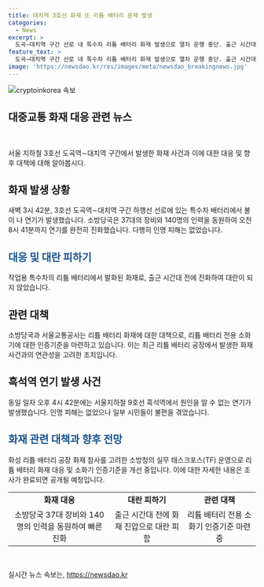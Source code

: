 ```yaml
---
title: 대치역 3호선 화재 또 리튬 배터리 문제 발생
categories:
  - News
excerpt: >
  도곡∼대치역 구간 선로 내 특수차 리튬 배터리 화재 발생으로 열차 운행 중단. 출근 시간대에 진화, 인명피해 없어. 당국, 리튬 배터리 전용 소화기 인증기준 마련 착수. 흑석역 연기 발생, 원인 미상. TF 운영해 리튬 배터리 화재 대응 강화 중. 미국 등 일부 국가 금속화재(D급) 소화기 기준 채택. 소방청, 화재 대응 전문성 강화 약속. (150자)
feature_text: >
  도곡∼대치역 구간 선로 내 특수차 리튬 배터리 화재 발생으로 열차 운행 중단. 출근 시간대에 진화, 인명피해 없어. 당국, 리튬 배터리 전용 소화기 인증기준 마련 착수. 흑석역 연기 발생, 원인 미상. TF 운영해 리튬 배터리 화재 대응 강화 중. 미국 등 일부 국가 금속화재(D급) 소화기 기준 채택. 소방청, 화재 대응 전문성 강화 약속. (150자)
image: 'https://newsdao.kr/res/images/meta/newsdao_breakingnews.jpg'
---
```


<p><img src="https://newsdao.kr/res/images/meta/newsdao_breakingnews.jpg" alt="cryptoinkorea 속보" /></p>

<h2 data-ke-size="size26">대중교통 화재 대응 관련 뉴스</h2>

<p data-ke-size="size16">&nbsp;</p>

<p>서울 지하철 3호선 도곡역∼대치역 구간에서 발생한 화재 사건과 이에 대한 대응 및 향후 대책에 대해 알아봅시다.</p>

<h2>화재 발생 상황</h2>

<p data-ke-size="size16">새벽 3시 42분, 3호선 도곡역∼대치역 구간 하행선 선로에 있는 특수차 배터리에서 불이 나 연기가 발생했습니다. 소방당국은 37대의 장비와 140명의 인력을 동원하여 오전 8시 41분까지 연기를 완전히 진화했습니다. 다행히 인명 피해는 없었습니다.</p>

<h2><b><span style="color: #1a5490;">대응 및 대란 피하기</span></b></h2>

<p data-ke-size="size16">작업용 특수차의 리튬 배터리에서 발화된 화재로, 출근 시간대 전에 진화하여 대란이 되지 않았습니다.</p>

<h2>관련 대책</h2>

<p data-ke-size="size16">소방당국과 서울교통공사는 리튬 배터리 화재에 대한 대책으로, 리튬 배터리 전용 소화기에 대한 인증기준을 마련하고 있습니다. 이는 최근 리튬 배터리 공장에서 발생한 화재 사건과의 연관성을 고려한 조치입니다.</p>

<h2>흑석역 연기 발생 사건</h2>

<p data-ke-size="size16">동일 일자 오후 4시 42분에는 서울지하철 9호선 흑석역에서 원인을 알 수 없는 연기가 발생했습니다. 인명 피해는 없었으나 일부 시민들이 불편을 겪었습니다.</p>

<h2><b><span style="color: #1a5490;">화재 관련 대책과 향후 전망</span></b></h2>

<p data-ke-size="size16">화성 리튬 배터리 공장 화재 참사를 고려한 소방청의 실무 태스크포스(TF) 운영으로 리튬 배터리 화재 대응 및 소화기 인증기준을 개선 중입니다. 이에 대한 자세한 내용은 조사가 완료되면 공개될 예정입니다.</p>

<table>
  <tbody>
    <tr>
      <td style="text-align: center; height: 17px;"><b>화재 대응</b></td>
      <td style="text-align: center; height: 17px;"><b>대란 피하기</b></td>
      <td style="text-align: center; height: 17px;"><b>관련 대책</b></td>
    </tr>
    <tr>
      <td style="text-align: center; height: 17px;">소방당국 37대 장비와 140명의 인력을 동원하여 빠른 진화</td>
      <td style="text-align: center; height: 17px;">출근 시간대 전에 화재 진압으로 대란 피함</td>
      <td style="text-align: center; height: 17px;">리튬 배터리 전용 소화기 인증기준 마련 중</td>
    </tr>
  </tbody>
</table>

<p data-ke-size="size16">&nbsp;</p>
실시간 뉴스 속보는, <a href="https://newsdao.kr" rel="dofollow">https://newsdao.kr</a>


